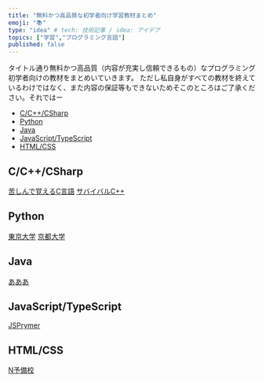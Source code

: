 ```yaml
---
title: "無料かつ高品質な初学者向け学習教材まとめ"
emoji: "📚"
type: "idea" # tech: 技術記事 / idea: アイデア
topics: ["学習","プログラミング言語"]
published: false
---
```

タイトル通り無料かつ高品質（内容が充実し信頼できるもの）なプログラミング初学者向けの教材をまとめいていきます。
ただし私自身がすべての教材を終えているわけではなく、また内容の保証等もできないためそこのところはご了承ください。それではー

- [C/C++/CSharp](#cccsharp)
- [Python](#python)
- [Java](#java)
- [JavaScript/TypeScript](#javascripttypescript)
- [HTML/CSS](#htmlcss)

## C/C++/CSharp
[苦しんで覚えるC言語]()
[サバイバルC++]()

## Python
[東京大学]()
[京都大学]()

## Java
[あああ]()

## JavaScript/TypeScript
[JSPrymer]()

## HTML/CSS
[N予備校]()